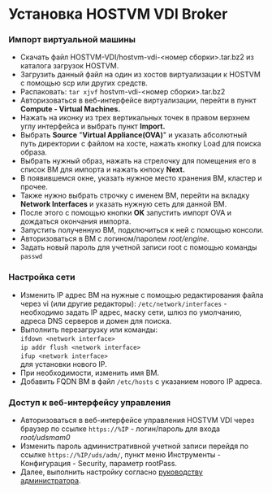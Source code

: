 # Установка HOSTVM VDI Broker

### Импорт виртуальной машины

* Скачать файл HOSTVM-VDI/hostvm-vdi-<номер сборки>.tar.bz2 из каталога загрузок HOSTVM.
* Загрузить данный файл на один из хостов виртуализации к HOSTVM с помощью scp или других средств.
* &#x20;Распаковать: `tar xjvf` hostvm-vdi-<номер сборки>.tar.bz2
* Авторизоваться в веб-интерфейсе виртуализации, перейти в пункт **Compute - Virtual Machines.**
* Нажать на иконку из трех вертикальных точек в правом верхнем углу интерфейса и выбрать пункт **Import.**
* Выбрать **Source** "**Virtual Appliance(OVA)**" и указать абсолютный путь директории с файлом на хосте, нажать кнопку Load для поиска образа.
* Выбрать нужный образ, нажать на стрелочку для помещения его в список ВМ для импорта и нажать кнпоку **Next.**
* В появившемся окне, указать нужное место хранения ВМ, кластер и прочее.
* Также нужно выбрать строчку с именем ВМ, перейти на вкладку **Network Interfaces** и указать нужную сеть для данной ВМ.
* После этого с помощью кнопки **OK** запустить импорт OVA и дождаться окончания импорта.
* Запустить полученную ВМ, подключиться к ней с помощью консоли.
* Авторизоваться в ВМ с логином/паролем _root/engine._
* Задать новый пароль для учетной записи root с помощью команды `passwd`

### Настройка сети

* Изменить IP адрес ВМ на нужные с помощью редактирования файла через vi (или другие редакторы): `/etc/network/interfaces` - необходимо задать IP адрес, маску сети, шлюз по умолчанию, адреса DNS серверов и домен для поиска.
* Выполнить перезагрузку или команды: \
  `ifdown <network interface>`\
  `ip addr flush <network interface>`\
  `ifup <network interface>` \
  для установки нового IP.
* При необходимости, изменить имя ВМ.
* Добавить FQDN ВМ в файл `/etc/hosts` с указанием нового IP адреса.

### Доступ к веб-интерфейсу управления

* Авторизоваться в веб-интерфейсе управления HOSTVM VDI через браузер по ссылке `https://%IP` - логин/пароль для входа _root/udsmam0_
* Изменить пароль административной учетной записи перейдя по ссылке `https://%IP/uds/adm/`, пункт меню Инструменты - Конфигурация - Security, параметр rootPass.
* Далее, выполнить настройку согласно [руководству администратора](../hostvm-vdi-admin-guide/).
